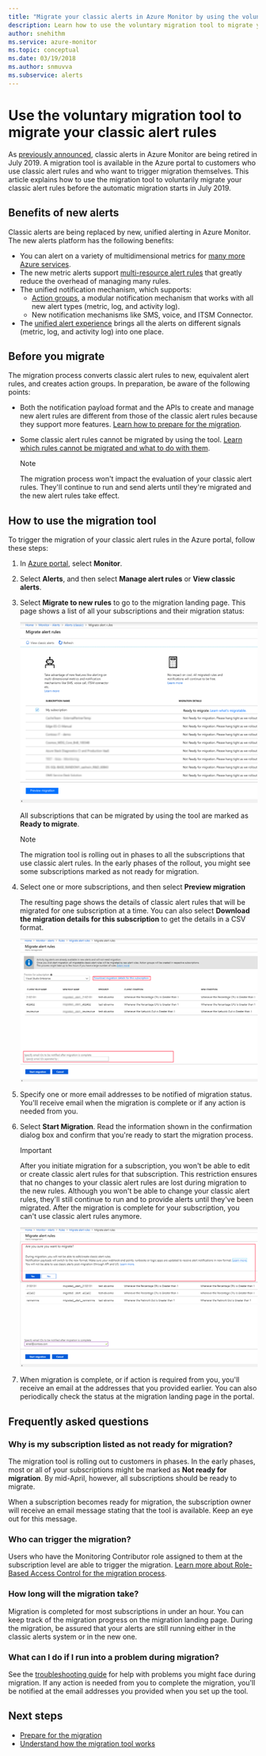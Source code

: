```yaml
---
title: "Migrate your classic alerts in Azure Monitor by using the voluntary migration tool"
description: Learn how to use the voluntary migration tool to migrate your classic alert rules.
author: snehithm
ms.service: azure-monitor
ms.topic: conceptual
ms.date: 03/19/2018
ms.author: snmuvva
ms.subservice: alerts
---
```

# Use the voluntary migration tool to migrate your classic alert rules

As [previously announced](monitoring-classic-retirement.md), classic alerts in Azure Monitor are being retired in July 2019. A migration tool is available in the Azure portal to customers who use classic alert rules and who want to trigger migration themselves. This article explains how to use the migration tool to voluntarily migrate your classic alert rules before the automatic migration starts in July 2019.

## Benefits of new alerts

Classic alerts are being replaced by new, unified alerting in Azure Monitor. The new alerts platform has the following benefits:

- You can alert on a variety of multidimensional metrics for [many more Azure services](alerts-metric-near-real-time.md#metrics-and-dimensions-supported).
- The new metric alerts support [multi-resource alert rules](alerts-metric-overview.md#monitoring-at-scale-using-metric-alerts-in-azure-monitor) that greatly reduce the overhead of managing many rules.
- The unified notification mechanism, which supports:
  - [Action groups](action-groups.md), a modular notification mechanism that works with all new alert types (metric, log, and activity log).
  - New notification mechanisms like SMS, voice, and ITSM Connector.
- The [unified alert experience](alerts-overview.md) brings all the alerts on different signals (metric, log, and activity log) into one place.

## Before you migrate

The migration process converts classic alert rules to new, equivalent alert rules, and creates action groups. In preparation, be aware of the following points:

- Both the notification payload format and the APIs to create and manage new alert rules are different from those of the classic alert rules because they support more features. [Learn how to prepare for the migration](alerts-prepare-migration.md).

- Some classic alert rules cannot be migrated by using the tool. [Learn which rules cannot be migrated and what to do with them](alerts-understand-migration.md#which-classic-alert-rules-can-be-migrated).

    > [!NOTE]
    > The migration process won't impact the evaluation of your classic alert rules. They'll continue to run and send alerts until they're migrated and the new alert rules take effect.

## How to use the migration tool

To trigger the migration of your classic alert rules in the Azure portal, follow these steps:

1. In [Azure portal](https://portal.azure.com), select **Monitor**.

1. Select **Alerts**, and then select **Manage alert rules** or **View classic alerts**.

1. Select **Migrate to new rules** to go to the migration landing page. This page shows a list of all your subscriptions and their migration status:

    ![migration-landing](media/alerts-migration/migration-landing.png "Migrate rules")

    All subscriptions that can be migrated by using the tool are marked as **Ready to migrate**.

    > [!NOTE]
    > The migration tool is rolling out in phases to all the subscriptions that use classic alert rules. In the early phases of the rollout, you might see some subscriptions marked as not ready for migration.

1. Select one or more subscriptions, and then select **Preview migration**

    The resulting page shows the details of classic alert rules that will be migrated for one subscription at a time. You can also select **Download the migration details for this subscription** to get the details in a CSV format.

    ![migration-preview](media/alerts-migration/migration-preview.png "Preview migration")

1. Specify one or more email addresses to be notified of migration status. You'll receive email when the migration is complete or if any action is needed from you.

1. Select **Start Migration**. Read the information shown in the confirmation dialog box and confirm that you're ready to start the migration process.

    > [!IMPORTANT]
    > After you initiate migration for a subscription, you won't be able to edit or create classic alert rules for that subscription. This restriction ensures that no changes to your classic alert rules are lost during migration to the new rules. Although you won't be able to change your classic alert rules, they'll still continue to run and to provide alerts until they've been migrated. After the migration is complete for your subscription, you can't use classic alert rules anymore.

    ![migration-confirm](media/alerts-migration/migration-confirm.png "Confirm start migration")

1. When migration is complete, or if action is required from you, you'll receive an email at the addresses that you provided earlier. You can also periodically check the status at the migration landing page in the portal.

## Frequently asked questions

### Why is my subscription listed as not ready for migration?

The migration tool is rolling out to customers in phases. In the early phases, most or all of your subscriptions might be marked as **Not ready for migration**. By mid-April, however, all subscriptions should be ready to migrate.

When a subscription becomes ready for migration, the subscription owner will receive an email message stating that the tool is available. Keep an eye out for this message.

### Who can trigger the migration?

Users who have the Monitoring Contributor role assigned to them at the subscription level are able to trigger the migration. [Learn more about Role-Based Access Control for the migration process](alerts-understand-migration.md#who-can-trigger-the-migration).

### How long will the migration take?

Migration is completed for most subscriptions in under an hour. You can keep track of the migration progress on the migration landing page. During the migration, be assured that your alerts are still running either in the classic alerts system or in the new one.

### What can I do if I run into a problem during migration?

See the [troubleshooting guide](alerts-understand-migration.md#common-problems-and-remedies) for help with problems you might face during migration. If any action is needed from you to complete the migration, you'll be notified at the email addresses you provided when you set up the tool.

## Next steps

- [Prepare for the migration](alerts-prepare-migration.md)
- [Understand how the migration tool works](alerts-understand-migration.md)
